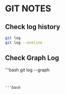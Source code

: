 # GIT NOTES

## Check log history
```bash
git log
git log --oneline
```
## Check Graph Log
'''bash
git log --graph
```


'''bash

```
